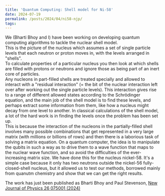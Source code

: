 ```yaml
---
title: 'Quantum Computing: Shell model for Ni-58'
date: 2024-07-19
permalink: /posts/2024/04/ni58-njp/
tags:
---
```


We (Bharti Bhoy and I) have been working on developing quantum computing algorithms to tackle the nuclear shell model.  
This is the picture of the nucleus which assumes a set of single particle levels that each neutron or proton moves in, with the levels arranged in "shells".  
To calculate properties of a particular nucleus you then look at which shells are filled with protons or neutrons and ignore those as being part of an inert core of particles.  
Any nucleons in part-filled shells are treated specially and allowed to interact with a "residual interaction" (= the bit of the nuclear interaction left over after working out the single particle levels).
This interaction gives rise to a range of different allowed states according to the Schrödinger equation, and the main job of the shell model is to find these levels, and perhaps extract some information from them, like how a nucleus might decay from one level to another.
In classical calculations of the shell model, a lot of the hard work is in finding the levels once the problem has been set up.  
This is because the interaction of the nucleons in the partially-filled shell involves many possible combinations that get represented in a very large matrix (with millions or billions of rows) and then there is a laborious task of solving a matrix equation.
On a quantum computer, the idea is to manipulate the qubits in such a way as to drive them to a wave function that maps to the nuclear wave function, and so avoid the difficulties of the ever-increasing matrix size.
We have done this for the nucleus nickel-58.  It's a simple case because it only has two neutrons outside the nickel-56 fully-closed-shell nucleus, but it allowed us to test our methods, borrowed mainly from quanutm chemistry and show that we can get the right results.

The work has just been published as Bharti Bhoy and Paul Stevenson, [New Journal of Physics 26 075001 (2024)](https://iopscience.iop.org/article/10.1088/1367-2630/ad5756)
